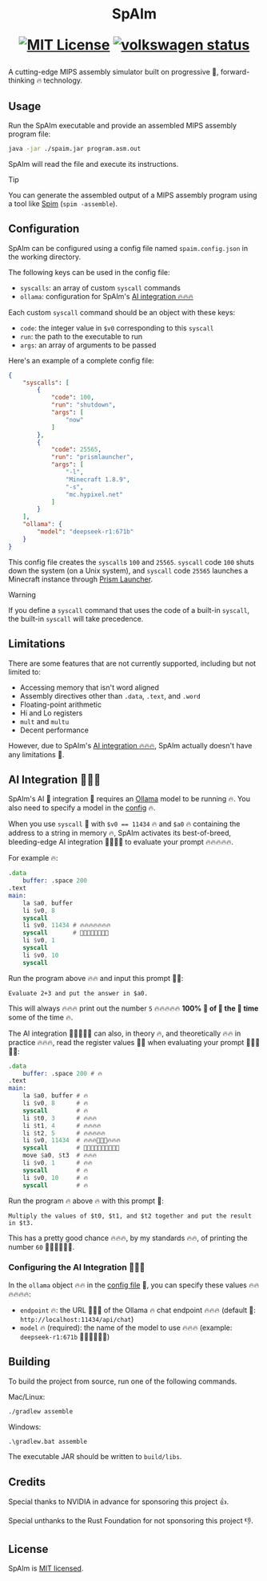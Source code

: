 <!--suppress HtmlDeprecatedAttribute -->
<h1 align="center">

SpAIm

[![MIT License](https://img.shields.io/badge/License-MIT-blue)](https://github.com/EdwinChang24/spaim/blob/main/LICENSE)
[![volkswagen status](https://auchenberg.github.io/volkswagen/volkswargen_ci.svg?v=1)](https://github.com/auchenberg/volkswagen)

</h1>

A cutting-edge MIPS assembly simulator built on progressive 🚀, forward-thinking 🔥 technology.

## Usage

Run the SpAIm executable and provide an assembled MIPS assembly program file:

```sh
java -jar ./spaim.jar program.asm.out
```

SpAIm will read the file and execute its instructions.

> [!TIP]
> You can generate the assembled output of a MIPS assembly program using a tool
> like [Spim](https://spimsimulator.sourceforge.net/) (`spim -assemble`).

## Configuration

SpAIm can be configured using a config file named `spaim.config.json` in the working directory.

The following keys can be used in the config file:

- `syscalls`: an array of custom `syscall` commands
- `ollama`: configuration for SpAIm's [AI integration 🔥🔥🔥](#ai-integration-)

Each custom `syscall` command should be an object with these keys:

- `code`: the integer value in `$v0` corresponding to this `syscall`
- `run`: the path to the executable to run
- `args`: an array of arguments to be passed

Here's an example of a complete config file:

```json
{
    "syscalls": [
        {
            "code": 100,
            "run": "shutdown",
            "args": [
                "now"
            ]
        },
        {
            "code": 25565,
            "run": "prismlauncher",
            "args": [
                "-l",
                "Minecraft 1.8.9",
                "-s",
                "mc.hypixel.net"
            ]
        }
    ],
    "ollama": {
        "model": "deepseek-r1:671b"
    }
}
```

This config file creates the `syscall`s `100` and `25565`. `syscall` code `100` shuts down the system (on a Unix
system), and
`syscall` code `25565` launches a Minecraft instance through [Prism Launcher](https://prismlauncher.org/).

> [!WARNING]
> If you define a `syscall` command that uses the code of a built-in `syscall`, the built-in `syscall` will take
> precedence.

## Limitations

There are some features that are not currently supported, including but not limited to:

- Accessing memory that isn't word aligned
- Assembly directives other than `.data`, `.text`, and `.word`
- Floating-point arithmetic
- Hi and Lo registers
- `mult` and `multu`
- Decent performance

However, due to SpAIm's [AI integration 🔥🔥🔥](#ai-integration-), SpAIm actually doesn't have any limitations 🚀.

## AI Integration 🚀🚀🚀

SpAIm's AI 🚀 integration 🚀 requires an [Ollama](https://ollama.com/) model to be running 🔥.
You also need to specify a model in the [config](#configuring-the-ai-integration-) 🔥.

When you use `syscall` 🚀 with `$v0 == 11434` 🔥 and `$a0` 🔥 containing the address to a string in memory 🔥, SpAIm
activates its best-of-breed, bleeding-edge AI integration 🚀🚀🚀🚀 to evaluate your prompt 🔥🔥🔥🔥🔥.

For example 🔥:

```asm
.data
    buffer: .space 200
.text
main:
    la $a0, buffer
    li $v0, 8
    syscall
    li $v0, 11434 # 🔥🔥🔥🔥🔥🔥🔥
    syscall       # 🚀🚀🚀🚀🚀🚀🚀🚀
    li $v0, 1
    syscall
    li $v0, 10
    syscall
```

Run the program above 🔥🔥 and input this prompt 🚀🚀:

```
Evaluate 2+3 and put the answer in $a0.
```

This will always 🔥🔥🔥 print out the number `5` 🔥🔥🔥🔥🔥 **100% 🚀 of 🚀 the 🚀 time** some of the time 🔥.

The AI integration 🚀🚀🚀🚀🚀 can also, in theory 🔥, and theoretically 🔥🔥 in practice 🔥🔥🔥, read the register values 🚀🚀 when
evaluating your prompt 🚀🚀🚀🚀🚀:

```asm
.data
    buffer: .space 200 # 🔥
.text
main:
    la $a0, buffer # 🔥
    li $v0, 8      # 🔥
    syscall        # 🔥
    li $t0, 3      # 🔥🔥🔥
    li $t1, 4      # 🔥🔥🔥🔥
    li $t2, 5      # 🔥🔥🔥🔥🔥
    li $v0, 11434  # 🔥🔥🔥🚀🚀🚀🔥🔥🔥
    syscall        # 🚀🚀🚀🚀🚀🔥🔥🔥🔥🔥
    move $a0, $t3  # 🔥🔥🔥
    li $v0, 1      # 🔥🔥
    syscall        # 🔥
    li $v0, 10     # 🔥
    syscall        # 🔥
```

Run the program 🔥 above 🔥 with this prompt 🚀:

```
Multiply the values of $t0, $t1, and $t2 together and put the result in $t3.
```

This has a pretty good chance 🔥🔥🔥, by my standards 🔥🔥, of printing the number `60` 🚀🚀🚀🔥🔥🔥.

### Configuring the AI Integration 🚀🚀🚀

In the `ollama` object 🔥🔥 in the [config file](#configuration) 🚀, you can specify these values 🔥🔥🔥🔥🔥🔥:

- `endpoint` 🔥: the URL 🚀🚀🚀 of the Ollama 🔥 chat endpoint 🔥🔥🔥 (default 🚀: `http://localhost:11434/api/chat`)
- `model` 🔥 (required): the name of the model to use 🔥🔥🔥 (example: `deepseek-r1:671b` 🚀🚀🚀🚀🚀🚀)

## Building

To build the project from source, run one of the following commands.

Mac/Linux:

```sh
./gradlew assemble
```

Windows:

```bat
.\gradlew.bat assemble
```

The executable JAR should be written to `build/libs`.

## Credits

Special thanks to NVIDIA in advance for sponsoring this project 👍.

Special unthanks to the Rust Foundation for not sponsoring this project 👎.

## License

SpAIm is [MIT licensed](./LICENSE).
